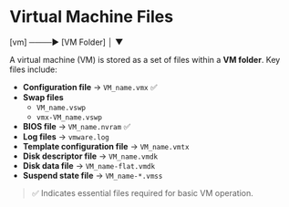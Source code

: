 # Virtual Machine Files

[vm] ────► [VM Folder]
│
▼

A virtual machine (VM) is stored as a set of files within a **VM folder**. Key files include:

- **Configuration file** → `VM_name.vmx` ✅  
- **Swap files**  
  - `VM_name.vswp`  
  - `vmx-VM_name.vswp`  
- **BIOS file** → `VM_name.nvram` ✅  
- **Log files** → `vmware.log`  
- **Template configuration file** → `VM_name.vmtx`  
- **Disk descriptor file** → `VM_name.vmdk`  
- **Disk data file** → `VM_name-flat.vmdk`  
- **Suspend state file** → `VM_name-*.vmss`  

> ✅ Indicates essential files required for basic VM operation.
